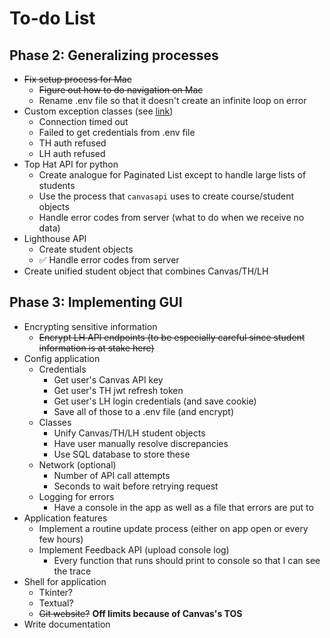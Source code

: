 To-do List
==========

Phase 2: Generalizing processes
-------------------------------

* ~~Fix setup process for Mac~~
  * ~~Figure out how to do navigation on Mac~~
  * Rename .env file so that it doesn't create an infinite loop on error
* Custom exception classes (see [link](https://stackoverflow.com/questions/9054820/python-requests-exception-handling))
  * Connection timed out
  * Failed to get credentials from .env file
  * TH auth refused
  * LH auth refused
* Top Hat API for python
  * Create analogue for Paginated List except to handle large lists of students
  * Use the process that `canvasapi` uses to create course/student objects
  * Handle error codes from server (what to do when we receive no data)
* Lighthouse API
  * Create student objects
  * ✅ Handle error codes from server
* Create unified student object that combines Canvas/TH/LH

Phase 3: Implementing GUI
-------------------------

* Encrypting sensitive information
  * ~~Encrypt LH API endpoints (to be especially careful since student information is at stake here)~~
* Config application
  * Credentials
    * Get user's Canvas API key
    * Get user's TH jwt refresh token
    * Get user's LH login credentials (and save cookie)
    * Save all of those to a .env file (and encrypt)
  * Classes
    * Unify Canvas/TH/LH student objects
    * Have user manually resolve discrepancies
    * Use SQL database to store these
  * Network (optional)
    * Number of API call attempts
    * Seconds to wait before retrying request
  * Logging for errors
    * Have a console in the app as well as a file that errors are put to
* Application features
  * Implement a routine update process (either on app open or every few hours)
  * Implement Feedback API (upload console log)
    * Every function that runs should print to console so that I can see the trace
* Shell for application
  * Tkinter?
  * Textual?
  * ~~Git website?~~ **Off limits because of Canvas's TOS**
* Write documentation
